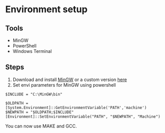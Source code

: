 # Environment setup
## Tools
- MinGW
- PowerShell
- Windows Terminal

## Steps
1. Download and install [MinGW](https://mingw.osdn.io) or a custom version [here](https://nuwen.net/mingw.html)
2. Set envi parameters for MinGW using powershell

```PS
$INCLUDE = "C:\MinGW\bin"

$OLDPATH = [System.Environment]::GetEnvironmentVariable('PATH','machine')
$NEWPATH = "$OLDPATH;$INCLUDE"
[Environment]::SetEnvironmentVariable("PATH", "$NEWPATH", "Machine")

```

You can now use MAKE and GCC.